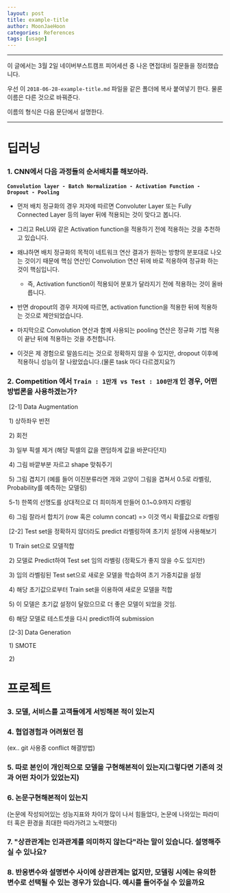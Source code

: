 ```yaml
---
layout: post
title: example-title
author: MoonJaeHoon
categories: References
tags: [usage]
---
```

---

이 글에서는 3월 2일 네이버부스트캠프 피어세션 중 나온 면접대비 질문들을 정리했습니다.

우선 이 `2018-06-28-example-title.md` 파일을 같은 폴더에 복사 붙여넣기 한다. 물론 이름은 다른 것으로 바꿔준다.

이름의 형식은 다음 문단에서 설명한다.

---

# 딥러닝

### 1. CNN에서 다음 과정들의 순서배치를 해보아라.

**`Convolution layer - Batch Normalization - Activation Function - Dropout - Pooling`**





- 먼저 배치 정규화의 경우 저자에 따르면 Convoluter Layer 또는 Fully Connected Layer 등의 layer 뒤에 적용되는 것이 맞다고 봅니다.
- 그리고 ReLU와 같은 Activation function을 적용하기 전에 적용하는 것을 추천하고 있습니다.
- 왜냐하면 배치 정규화의 목적이 네트워크 연산 결과가 원하는 방향의 분포대로 나오는 것이기 때문에 핵심 연산인 Convolution 연산 뒤에 바로 적용하여 정규화 하는 것이 핵심입니다.
  - 즉, Activation function이 적용되어 분포가 달라지기 전에 적용하는 것이 올바릅니다.



- 반면 dropout의 경우 저자에 따르면, activation function을 적용한 뒤에 적용하는 것으로 제안되었습니다.



- 마지막으로 Convolution 연산과 함께 사용되는 pooling 연산은 정규화 기법 적용이 끝난 뒤에 적용하는 것을 추천합니다.
- 이것은 제 경험으로 말씀드리는 것으로 정확하지 않을 수 있지만, dropout 이후에 적용하니 성능이 잘 나왔었습니다.(물론 task 마다 다르겠지요?)





### 2. Competition 에서 `Train : 1만개 vs Test : 100만개` 인 경우, 어떤 방법론을 사용하겠는가?



​	[2-1] Data Augmentation

​		1) 상하좌우 반전

​		2) 회전

​		3) 일부 픽셀 제거 (해당 픽셀의 값을 랜덤하게 값을 바꾼다던지)

​		4) 그림 바깥부분 자르고 shape 맞춰주기

​		5) 그림 겹치기 (예를 들어 이진분류라면 개와 고양이 그림을 겹쳐서 0.5로 라벨링, Probability를 예측하는 모델링)

​		5-1) 한쪽의 선명도를 상대적으로 더 희미하게 만들어 0.1~0.9까지 라벨링

​		6) 그림 잘라서 합치기 (row 혹은 column concat) => 이것 역시 확률값으로 라벨링





​	[2-2] Test set을 정확하지 않더라도 predict 라벨링하여 초기치 설정에 사용해보기

​		1) Train set으로 모델적합

​		2) 모델로 Predict하여 Test set 임의 라벨링 (정확도가 좋지 않을 수도 있지만)

​		3) 임의 라벨링된 Test set으로 새로운 모델을 학습하여 초기 가중치값을 설정

​		4) 해당 초기값으로부터 Train set을 이용하여 새로운 모델을 적합

​		5) 이 모델은 초기값 설정이 달랐으므로 더 좋은 모델이 되었을 것임.

​		6) 해당 모델로 테스트셋을 다시 predict하여 submission



​	[2-3] Data Generation

​		1) SMOTE

​		2) 



# 프로젝트

### 3. 모델, 서비스를 고객들에게 서빙해본 적이 있는지



### 4. 협업경험과 어려웠던 점

(ex.. git 사용중 conflict 해결방법)

### 5. 따로 본인이 개인적으로 모델을 구현해본적이 있는지(그렇다면 기존의 것과 어떤 차이가 있었는지)



### 6. 논문구현해본적이 있는지

(논문에 작성되어있는 성능지표와 차이가 많이 나서 힘들었다, 논문에 나와있는 파라미터 혹은 환경을 최대한 따라가려고 노력했다)



### 7.  "상관관계는 인과관계를 의미하지 않는다"라는 말이 있습니다. 설명해주실 수 있나요?



### 8. 반응변수와 설명변수 사이에 상관관계는 없지만, 모델링 시에는 유의한 변수로 선택될 수 있는 경우가 있습니다. 예시를 들어주실  수 있을까요


